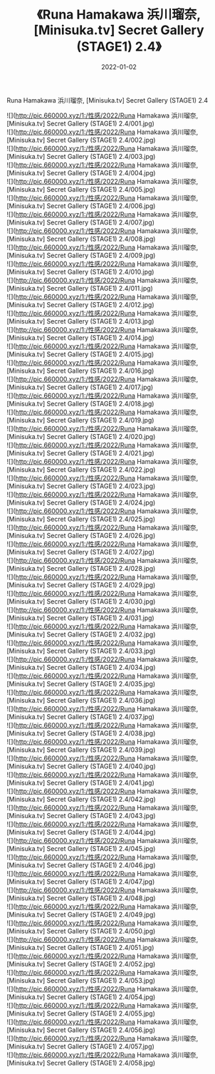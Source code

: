 ﻿---
layout: post
title:  《Runa Hamakawa 浜川瑠奈, [Minisuka.tv] Secret Gallery (STAGE1) 2.4》
date:   2022-01-02
img: http://pic.660000.xyz/1:/性感/2022/Runa Hamakawa 浜川瑠奈, [Minisuka.tv] Secret Gallery (STAGE1) 2.4/000.jpg
categories: [美女, 清纯, 唯美]
---

Runa Hamakawa 浜川瑠奈, [Minisuka.tv] Secret Gallery (STAGE1) 2.4

  ![](http://pic.660000.xyz/1:/性感/2022/Runa Hamakawa 浜川瑠奈, [Minisuka.tv] Secret Gallery (STAGE1) 2.4/001.jpg) <br> ![](http://pic.660000.xyz/1:/性感/2022/Runa Hamakawa 浜川瑠奈, [Minisuka.tv] Secret Gallery (STAGE1) 2.4/002.jpg) <br> ![](http://pic.660000.xyz/1:/性感/2022/Runa Hamakawa 浜川瑠奈, [Minisuka.tv] Secret Gallery (STAGE1) 2.4/003.jpg) <br> ![](http://pic.660000.xyz/1:/性感/2022/Runa Hamakawa 浜川瑠奈, [Minisuka.tv] Secret Gallery (STAGE1) 2.4/004.jpg) <br> ![](http://pic.660000.xyz/1:/性感/2022/Runa Hamakawa 浜川瑠奈, [Minisuka.tv] Secret Gallery (STAGE1) 2.4/005.jpg) <br> ![](http://pic.660000.xyz/1:/性感/2022/Runa Hamakawa 浜川瑠奈, [Minisuka.tv] Secret Gallery (STAGE1) 2.4/006.jpg) <br> ![](http://pic.660000.xyz/1:/性感/2022/Runa Hamakawa 浜川瑠奈, [Minisuka.tv] Secret Gallery (STAGE1) 2.4/007.jpg) <br> ![](http://pic.660000.xyz/1:/性感/2022/Runa Hamakawa 浜川瑠奈, [Minisuka.tv] Secret Gallery (STAGE1) 2.4/008.jpg) <br> ![](http://pic.660000.xyz/1:/性感/2022/Runa Hamakawa 浜川瑠奈, [Minisuka.tv] Secret Gallery (STAGE1) 2.4/009.jpg) <br> ![](http://pic.660000.xyz/1:/性感/2022/Runa Hamakawa 浜川瑠奈, [Minisuka.tv] Secret Gallery (STAGE1) 2.4/010.jpg) <br> ![](http://pic.660000.xyz/1:/性感/2022/Runa Hamakawa 浜川瑠奈, [Minisuka.tv] Secret Gallery (STAGE1) 2.4/011.jpg) <br> ![](http://pic.660000.xyz/1:/性感/2022/Runa Hamakawa 浜川瑠奈, [Minisuka.tv] Secret Gallery (STAGE1) 2.4/012.jpg) <br> ![](http://pic.660000.xyz/1:/性感/2022/Runa Hamakawa 浜川瑠奈, [Minisuka.tv] Secret Gallery (STAGE1) 2.4/013.jpg) <br> ![](http://pic.660000.xyz/1:/性感/2022/Runa Hamakawa 浜川瑠奈, [Minisuka.tv] Secret Gallery (STAGE1) 2.4/014.jpg) <br> ![](http://pic.660000.xyz/1:/性感/2022/Runa Hamakawa 浜川瑠奈, [Minisuka.tv] Secret Gallery (STAGE1) 2.4/015.jpg) <br> ![](http://pic.660000.xyz/1:/性感/2022/Runa Hamakawa 浜川瑠奈, [Minisuka.tv] Secret Gallery (STAGE1) 2.4/016.jpg) <br> ![](http://pic.660000.xyz/1:/性感/2022/Runa Hamakawa 浜川瑠奈, [Minisuka.tv] Secret Gallery (STAGE1) 2.4/017.jpg) <br> ![](http://pic.660000.xyz/1:/性感/2022/Runa Hamakawa 浜川瑠奈, [Minisuka.tv] Secret Gallery (STAGE1) 2.4/018.jpg) <br> ![](http://pic.660000.xyz/1:/性感/2022/Runa Hamakawa 浜川瑠奈, [Minisuka.tv] Secret Gallery (STAGE1) 2.4/019.jpg) <br> ![](http://pic.660000.xyz/1:/性感/2022/Runa Hamakawa 浜川瑠奈, [Minisuka.tv] Secret Gallery (STAGE1) 2.4/020.jpg) <br> ![](http://pic.660000.xyz/1:/性感/2022/Runa Hamakawa 浜川瑠奈, [Minisuka.tv] Secret Gallery (STAGE1) 2.4/021.jpg) <br> ![](http://pic.660000.xyz/1:/性感/2022/Runa Hamakawa 浜川瑠奈, [Minisuka.tv] Secret Gallery (STAGE1) 2.4/022.jpg) <br> ![](http://pic.660000.xyz/1:/性感/2022/Runa Hamakawa 浜川瑠奈, [Minisuka.tv] Secret Gallery (STAGE1) 2.4/023.jpg) <br> ![](http://pic.660000.xyz/1:/性感/2022/Runa Hamakawa 浜川瑠奈, [Minisuka.tv] Secret Gallery (STAGE1) 2.4/024.jpg) <br> ![](http://pic.660000.xyz/1:/性感/2022/Runa Hamakawa 浜川瑠奈, [Minisuka.tv] Secret Gallery (STAGE1) 2.4/025.jpg) <br> ![](http://pic.660000.xyz/1:/性感/2022/Runa Hamakawa 浜川瑠奈, [Minisuka.tv] Secret Gallery (STAGE1) 2.4/026.jpg) <br> ![](http://pic.660000.xyz/1:/性感/2022/Runa Hamakawa 浜川瑠奈, [Minisuka.tv] Secret Gallery (STAGE1) 2.4/027.jpg) <br> ![](http://pic.660000.xyz/1:/性感/2022/Runa Hamakawa 浜川瑠奈, [Minisuka.tv] Secret Gallery (STAGE1) 2.4/028.jpg) <br> ![](http://pic.660000.xyz/1:/性感/2022/Runa Hamakawa 浜川瑠奈, [Minisuka.tv] Secret Gallery (STAGE1) 2.4/029.jpg) <br> ![](http://pic.660000.xyz/1:/性感/2022/Runa Hamakawa 浜川瑠奈, [Minisuka.tv] Secret Gallery (STAGE1) 2.4/030.jpg) <br> ![](http://pic.660000.xyz/1:/性感/2022/Runa Hamakawa 浜川瑠奈, [Minisuka.tv] Secret Gallery (STAGE1) 2.4/031.jpg) <br> ![](http://pic.660000.xyz/1:/性感/2022/Runa Hamakawa 浜川瑠奈, [Minisuka.tv] Secret Gallery (STAGE1) 2.4/032.jpg) <br> ![](http://pic.660000.xyz/1:/性感/2022/Runa Hamakawa 浜川瑠奈, [Minisuka.tv] Secret Gallery (STAGE1) 2.4/033.jpg) <br> ![](http://pic.660000.xyz/1:/性感/2022/Runa Hamakawa 浜川瑠奈, [Minisuka.tv] Secret Gallery (STAGE1) 2.4/034.jpg) <br> ![](http://pic.660000.xyz/1:/性感/2022/Runa Hamakawa 浜川瑠奈, [Minisuka.tv] Secret Gallery (STAGE1) 2.4/035.jpg) <br> ![](http://pic.660000.xyz/1:/性感/2022/Runa Hamakawa 浜川瑠奈, [Minisuka.tv] Secret Gallery (STAGE1) 2.4/036.jpg) <br> ![](http://pic.660000.xyz/1:/性感/2022/Runa Hamakawa 浜川瑠奈, [Minisuka.tv] Secret Gallery (STAGE1) 2.4/037.jpg) <br> ![](http://pic.660000.xyz/1:/性感/2022/Runa Hamakawa 浜川瑠奈, [Minisuka.tv] Secret Gallery (STAGE1) 2.4/038.jpg) <br> ![](http://pic.660000.xyz/1:/性感/2022/Runa Hamakawa 浜川瑠奈, [Minisuka.tv] Secret Gallery (STAGE1) 2.4/039.jpg) <br> ![](http://pic.660000.xyz/1:/性感/2022/Runa Hamakawa 浜川瑠奈, [Minisuka.tv] Secret Gallery (STAGE1) 2.4/040.jpg) <br> ![](http://pic.660000.xyz/1:/性感/2022/Runa Hamakawa 浜川瑠奈, [Minisuka.tv] Secret Gallery (STAGE1) 2.4/041.jpg) <br> ![](http://pic.660000.xyz/1:/性感/2022/Runa Hamakawa 浜川瑠奈, [Minisuka.tv] Secret Gallery (STAGE1) 2.4/042.jpg) <br> ![](http://pic.660000.xyz/1:/性感/2022/Runa Hamakawa 浜川瑠奈, [Minisuka.tv] Secret Gallery (STAGE1) 2.4/043.jpg) <br> ![](http://pic.660000.xyz/1:/性感/2022/Runa Hamakawa 浜川瑠奈, [Minisuka.tv] Secret Gallery (STAGE1) 2.4/044.jpg) <br> ![](http://pic.660000.xyz/1:/性感/2022/Runa Hamakawa 浜川瑠奈, [Minisuka.tv] Secret Gallery (STAGE1) 2.4/045.jpg) <br> ![](http://pic.660000.xyz/1:/性感/2022/Runa Hamakawa 浜川瑠奈, [Minisuka.tv] Secret Gallery (STAGE1) 2.4/046.jpg) <br> ![](http://pic.660000.xyz/1:/性感/2022/Runa Hamakawa 浜川瑠奈, [Minisuka.tv] Secret Gallery (STAGE1) 2.4/047.jpg) <br> ![](http://pic.660000.xyz/1:/性感/2022/Runa Hamakawa 浜川瑠奈, [Minisuka.tv] Secret Gallery (STAGE1) 2.4/048.jpg) <br> ![](http://pic.660000.xyz/1:/性感/2022/Runa Hamakawa 浜川瑠奈, [Minisuka.tv] Secret Gallery (STAGE1) 2.4/049.jpg) <br> ![](http://pic.660000.xyz/1:/性感/2022/Runa Hamakawa 浜川瑠奈, [Minisuka.tv] Secret Gallery (STAGE1) 2.4/050.jpg) <br> ![](http://pic.660000.xyz/1:/性感/2022/Runa Hamakawa 浜川瑠奈, [Minisuka.tv] Secret Gallery (STAGE1) 2.4/051.jpg) <br> ![](http://pic.660000.xyz/1:/性感/2022/Runa Hamakawa 浜川瑠奈, [Minisuka.tv] Secret Gallery (STAGE1) 2.4/052.jpg) <br> ![](http://pic.660000.xyz/1:/性感/2022/Runa Hamakawa 浜川瑠奈, [Minisuka.tv] Secret Gallery (STAGE1) 2.4/053.jpg) <br> ![](http://pic.660000.xyz/1:/性感/2022/Runa Hamakawa 浜川瑠奈, [Minisuka.tv] Secret Gallery (STAGE1) 2.4/054.jpg) <br> ![](http://pic.660000.xyz/1:/性感/2022/Runa Hamakawa 浜川瑠奈, [Minisuka.tv] Secret Gallery (STAGE1) 2.4/055.jpg) <br> ![](http://pic.660000.xyz/1:/性感/2022/Runa Hamakawa 浜川瑠奈, [Minisuka.tv] Secret Gallery (STAGE1) 2.4/056.jpg) <br> ![](http://pic.660000.xyz/1:/性感/2022/Runa Hamakawa 浜川瑠奈, [Minisuka.tv] Secret Gallery (STAGE1) 2.4/057.jpg) <br> ![](http://pic.660000.xyz/1:/性感/2022/Runa Hamakawa 浜川瑠奈, [Minisuka.tv] Secret Gallery (STAGE1) 2.4/058.jpg) <br>